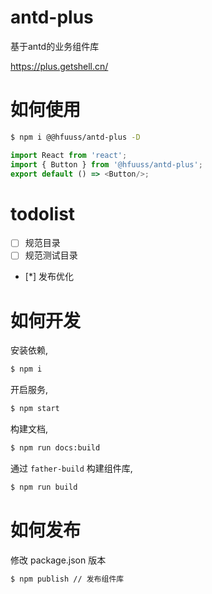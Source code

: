 # antd-plus
基于antd的业务组件库

https://plus.getshell.cn/
# 如何使用

```bash
$ npm i @@hfuuss/antd-plus -D
```

```js
import React from 'react';
import { Button } from '@hfuuss/antd-plus';
export default () => <Button/>;
```

# todolist

- [ ] 规范目录
- [ ] 规范测试目录
- [*] 发布优化

# 如何开发

安装依赖,

```bash
$ npm i
```

开启服务,

```bash
$ npm start
```

构建文档,

```bash
$ npm run docs:build
```

通过 `father-build` 构建组件库,

```bash
$ npm run build
```
# 如何发布
修改 package.json 版本

```bash
$ npm publish // 发布组件库
```


